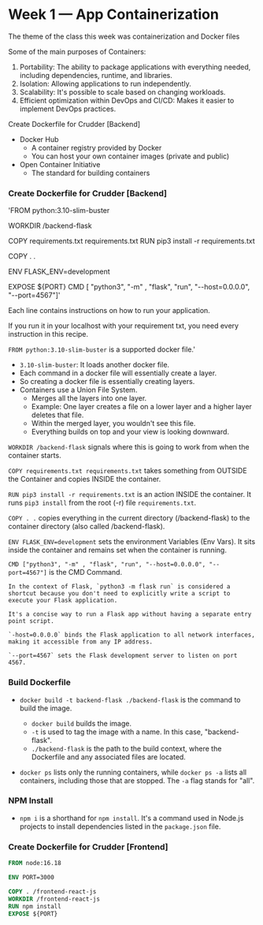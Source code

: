 # Week 1 — App Containerization

The theme of the class this week was containerization and Docker files

Some of the main purposes of Containers:
1. Portability: The ability to package applications with everything needed, including dependencies, runtime, and libraries.
2. Isolation: Allowing applications to run independently.
3. Scalability: It's possible to scale based on changing workloads.
4. Efficient optimization within DevOps and CI/CD: Makes it easier to implement DevOps practices.

Create Dockerfile for Crudder [Backend]

- Docker Hub
    - A container registry provided by Docker
    - You can host your own container images (private and public)
- Open Container Initiative
    - The standard for building containers

### Create Dockerfile for Crudder [Backend]

'FROM python:3.10-slim-buster

WORKDIR /backend-flask

COPY requirements.txt requirements.txt
RUN pip3 install -r requirements.txt

COPY . .

ENV FLASK_ENV=development

EXPOSE ${PORT}
CMD [ "python3", "-m" , "flask", "run", "--host=0.0.0.0", "--port=4567"]'

Each line contains instructions on how to run your application.

If you run it in your localhost with your requirement txt, you need every instruction in this recipe.

`FROM python:3.10-slim-buster` is a supported docker file.'

- `3.10-slim-buster`: It loads another docker file.
- Each command in a docker file will essentially create a layer.
- So creating a docker file is essentially creating layers.
- Containers use a Union File System.
    - Merges all the layers into one layer.
    - Example: One layer creates a file on a lower layer and a higher layer deletes that file.
    - Within the merged layer, you wouldn't see this file.
    - Everything builds on top and your view is looking downward.

`WORKDIR /backend-flask` signals where this is going to work from when the container starts.

`COPY requirements.txt requirements.txt` takes something from OUTSIDE the Container and copies INSIDE the container.

`RUN pip3 install -r requirements.txt` is an action INSIDE the container. It runs `pip3 install` from the root (-r) file `requirements.txt`.

`COPY . .` copies everything in the current directory (/backend-flask) to the container directory (also called /backend-flask).

`ENV FLASK_ENV=development` sets the environment Variables (Env Vars). It sits inside the container and remains set when the container is running.

`CMD ["python3", "-m" , "flask", "run", "--host=0.0.0.0", "--port=4567"]` is the CMD Command.

    In the context of Flask, `python3 -m flask run` is considered a shortcut because you don't need to explicitly write a script to execute your Flask application.

    It's a concise way to run a Flask app without having a separate entry point script.

    `-host=0.0.0.0` binds the Flask application to all network interfaces, making it accessible from any IP address.
    
    `--port=4567` sets the Flask development server to listen on port 4567.

### Build Dockerfile

- `docker build -t backend-flask ./backend-flask` is the command to build the image.
    - `docker build` builds the image.
    - `-t` is used to tag the image with a name. In this case, "backend-flask".
    - `./backend-flask` is the path to the build context, where the Dockerfile and any associated files are located.

- `docker ps` lists only the running containers, while `docker ps -a` lists all containers, including those that are stopped. The `-a` flag stands for "all".

### NPM Install

- `npm i` is a shorthand for `npm install`. It's a command used in Node.js projects to install dependencies listed in the `package.json` file.

### Create Dockerfile for Crudder [Frontend]

```dockerfile
FROM node:16.18

ENV PORT=3000

COPY . /frontend-react-js
WORKDIR /frontend-react-js
RUN npm install
EXPOSE ${PORT}
